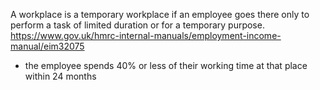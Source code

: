 A workplace is a temporary workplace if an employee goes there only to perform a task of limited duration or for a temporary purpose.
https://www.gov.uk/hmrc-internal-manuals/employment-income-manual/eim32075

- the employee spends 40% or less of their working time at that place within 24 months